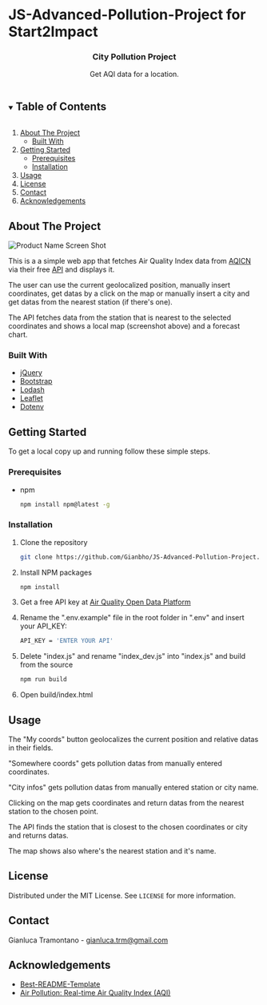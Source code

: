 # JS-Advanced-Pollution-Project for Start2Impact
<p align="center">
  <a href="https://github.com/Gianbho/JS-Advanced-Pollution-Project">
  </a>

  <h3 align="center">City Pollution Project</h3>

  <p align="center">
    Get AQI data for a location.
  </p>
</p>

<details open="open">
  <summary><h2 style="display: inline-block">Table of Contents</h2></summary>
  <ol>
    <li>
      <a href="#about-the-project">About The Project</a>
      <ul>
        <li><a href="#built-with">Built With</a></li>
      </ul>
    </li>
    <li>
      <a href="#getting-started">Getting Started</a>
      <ul>
        <li><a href="#prerequisites">Prerequisites</a></li>
        <li><a href="#installation">Installation</a></li>
      </ul>
    </li>
    <li><a href="#usage">Usage</a></li>
    <li><a href="#license">License</a></li>
    <li><a href="#contact">Contact</a></li>
    <li><a href="#acknowledgements">Acknowledgements</a></li>
  </ol>
</details>

## About The Project

![Product Name Screen Shot](dist/screenshot.png)

This is a a simple web app that fetches Air Quality Index data from [AQICN](aqicn.org) via their free [API](https://aqicn.org/api/) and displays it.

The user can use the current geolocalized position, manually insert coordinates, get datas by a click on the map or manually insert a city and get datas from the nearest station (if there's one).

The API fetches data from the station that is nearest to the selected coordinates and shows a local map (screenshot above) and a forecast chart.

### Built With

* [jQuery](https://jquery.com/)
* [Bootstrap](https://getbootstrap.com/)
* [Lodash](https://lodash.com/)
* [Leaflet](https://leafletjs.com/)
* [Dotenv](https://github.com/motdotla/dotenv)

## Getting Started

To get a local copy up and running follow these simple steps.

### Prerequisites

* npm

  ```sh
  npm install npm@latest -g
  ```

### Installation

1. Clone the repository

   ```sh
   git clone https://github.com/Gianbho/JS-Advanced-Pollution-Project.git
   ```

2. Install NPM packages

   ```sh
   npm install
   ```
   
3. Get a free API key at [Air Quality Open Data Platform](https://aqicn.org/data-platform/token/#/)

4. Rename the ".env.example" file in the root folder in ".env" and insert your API_KEY:

   ```sh
   API_KEY = 'ENTER YOUR API'
   ```
5. Delete "index.js" and rename "index_dev.js" into "index.js" and build from the source


   ```sh
   npm run build
   ```

6. Open build/index.html

## Usage

The "My coords" button geolocalizes the current position and relative datas in their fields.

"Somewhere coords" gets pollution datas from manually entered coordinates.

"City infos" gets pollution datas from manually entered station or city name.
 
Clicking on the map gets coordinates and return datas from the nearest station to the chosen point.

The API finds the station that is closest to the chosen coordinates or city and returns datas.

The map shows also where's the nearest station and it's name.

## License

Distributed under the MIT License. See `LICENSE` for more information.

## Contact

Gianluca Tramontano - gianluca.trm@gmail.com


## Acknowledgements

* [Best-README-Template](https://github.com/othneildrew/Best-README-Template)
* [Air Pollution: Real-time Air Quality Index (AQI)](https://aqicn.org/)

